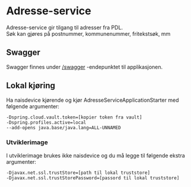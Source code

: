 # Adresse-service
Adresse-service gir tilgang til adresser fra PDL.  
Søk kan gjøres på postnummer, kommunenummer, fritekstsøk, mm
 
## Swagger
Swagger finnes under [/swagger](https://testnav-adresse-service.intern.dev.nav.no/swagger) -endepunktet til
applikasjonen.

## Lokal kjøring
Ha naisdevice kjørende og kjør AdresseServiceApplicationStarter med følgende argumenter:
```
-Dspring.cloud.vault.token=[kopier token fra vault]
-Dspring.profiles.active=local
--add-opens java.base/java.lang=ALL-UNNAMED
```

### Utviklerimage
I utviklerimage brukes ikke naisdevice og du må legge til følgende ekstra argumenter:
```
-Djavax.net.ssl.trustStore=[path til lokal truststore]
-Djavax.net.ssl.trustStorePassword=[passord til lokal truststore]
```
